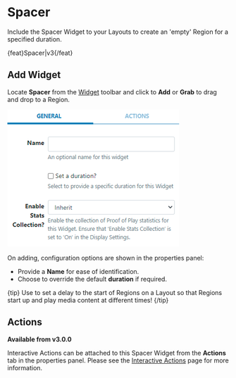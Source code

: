 <!--toc=widgets-->

# Spacer

Include the Spacer Widget to your Layouts to create an 'empty' Region for a specified duration.

{feat}Spacer|v3{/feat}

## Add Widget

Locate **Spacer** from the [Widget](layouts_widgets.html) toolbar and click to **Add** or **Grab** to drag and drop to a Region.

![Spacer Edit Form](img/v3.1_media_spacer_edit.png)

On adding, configuration options are shown in the properties panel:

- Provide a **Name** for ease of identification.
- Choose to override the default **duration** if required.

{tip}
Use to set a delay to the start of Regions on a Layout so that Regions start up and play media content at different times!
{/tip}

## Actions 

**Available from v3.0.0**

Interactive Actions can be attached to this Spacer Widget from the **Actions** tab in the properties panel. Please see the [Interactive Actions](layouts_interactive_actions.html) page for more information.